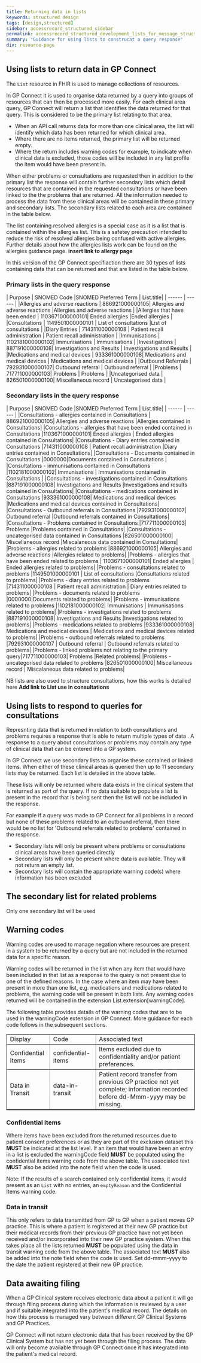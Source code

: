 ```yaml
---
title: Returning data in lists
keywords: structured design
tags: [design,structured]
sidebar: accessrecord_structured_sidebar
permalink: accessrecord_structured_development_lists_for_message_structure.html
summary: "Guidance for using lists to construcat a query response"
div: resource-page
---
```

## Using lists to return data in GP Connect ##

The `List` resource in FHIR is used to manage collections of resources.

In GP Connect it is used to organise data returned by a query into groups of resources that can then be processed more easily. For each clinical area query, GP Connect will return a list that identifies the data returned for that query. This is considered to be the primary list relating to that area.

- When an API call returns data for more than one clinical area, the list will identify which data has been returned for which clinical area.
- Where there are no items returned, the primary list will be returned empty.
- Where the return includes warning codes for example, to indicate when clinical data is excluded, those codes will be included in any list profile the item would have been present in.

When either problems or consultations are requested then in addition to the primary list the response will contain further secondary lists which detail resources that are contained in the requested consultations or have been linked to the the problems that are returned. All the information needed to process the data from these clinical areas will be contained in these primary and secondary lists. The secondary lists related to each area are contained in the table below.

The list containing resolved allergies is a special case as it is a list that is contained within the allergies list. This is a safetey precaution intended to reduce the risk of resolved allergies being confused with active allergies. Further details about how the allergies lists work can be found on the allergies guidance page. **insert link to allergy page**

In this version of the GP Connect specifiaction there are 30 types of lists containing data that can be returned and that are listed in the table below. 

### Primary lists in the query response

| Purpose | SNOMED Code |SNOMED Preferred Term | List.title|
| ------ | ------ |
|Allergies and adverse reactions | 886921000000105| Allergies and adverse reactions |Allergies and adverse reactions |
|Allergies that have been ended | 1103671000000101| Ended allergies |Ended allergies |
|Consultations | 1149501000000101 | List of consultations |List of consultations |
|Diary Entries | 714311000000108 | Patient recall administration | Patient recall administration |
|Immunisations | 1102181000000102| Immunisations | Immunisations |
|Investigations | 887191000000108| Investigations and Results | Investigations and Results |
|Medications and medical devices | 933361000000108| Medications and medical devices | Medications and medical devices |
|Outbound Referrals | 792931000000107| Outbound referral | Outbound referral |
|Problems | 717711000000103| Problems | Problems |
|Uncategorised data | 826501000000100| Miscellaneous record | Uncategorised data |

### Secondary lists in the query response

| Purpose | SNOMED Code |SNOMED Preferred Term | List.title|
| ------ | ------ |
|Consultations - allergies contained in Consultations | 886921000000105| Allergies and adverse reactions  |Allergies contained in Consultations|
|Consultations - allergies that have been ended contained in Consultations |1103671000000101| Ended allergies | Ended allergies contained in Consultations|
|Consultations - Diary entries contained in Consultations |714311000000108 | Patient recall administration |Diary entries contained in Consultations|
|Consultations - Documents contained in Consultations |0000000|Documents contained in Consultations |
|Consultations - immunisations contained in Consultations |1102181000000102| Immunisations | Immunisations contained in Consultations | 
|Consultations - investigations contained in Consultations |887191000000108| Investigations and Results |Investigations and results contained in Consultations|
|Consultations - medications contained in Consultations |933361000000108| Medications and medical devices |Medications and medical devices contained in Consultations|
|Consultations - Outbound referrals in Consultations |792931000000107| Outbound referral |Outbound referrals contained in Consultations|
|Consultations - Problems contained in Consultations |717711000000103| Problems |Problems contained in Consultations|
|Consultations - uncategorised data contained in Consultations |826501000000100| Miscellaneous record |Miscalaneous data contained in Consultations|
|Problems - allergies related to problems |886921000000105| Allergies and adverse reactions |Allergies related to problems|
|Problems - allergies that have been ended related to problems | 1103671000000101| Ended allergies | Ended allergies related to problems|
|Problems - consultations related to problems |1149501000000101 | List of consultations |Consultations related to problems|
|Problems - diary entries related to problems |714311000000108 | Patient recall administration | Diary entries related to problems|
|Problems - documents related to problems |0000000|Documents related to problems|
|Problems - immunisations related to problems |1102181000000102| Immunisations | Immunisations related to problems|
|Problems - investigations related to problems |887191000000108| Investigations and Results |Investigations related to problems|
|Problems - medications related to problems |933361000000108| Medications and medical devices | Medications and medical devices related to problems|
|Problems - outbound referrals related to problems |792931000000107 | Outbound referral | Outbound referrals related to problems|
|Problems - linked problems not relating to the primary query|717711000000103| Problems |Related problems|
|Problems - uncategorised data related to problems |826501000000100| Miscellaneous record | Miscalaneous data related to problems|

NB lists are also used to structure consultations, how this works is detailed here **Add link to List use in consultations**

## Using lists to respond to queries for consultations

Represnting data that is returned in relation to both consultations and problems requires a response that is able to return multiple types of data . A response to a query about consultations or problems may contain any type of clinical data that can be entered into a GP system.

In GP Connect we use secondary lists to organise these contained or linked items. When either of these clinical areas is queried then up to 11 secondary lists may be returned. Each list is detailed in the above table. 

These lists will only be returned where data exists in the clinical system that is returned as part of the query. If no data suitable to populate a list is present in the record that is being sent then the list will not be included in the response. 

For example if a query was made to GP Connect for all problems in a record but none of these problems related to an outbound referral, then there would be no list for 'Outbound referrals related to problems' contained in the response.

 - Secondary lists will only be present where problems or consultations clinical areas have been queried directly
 - Secondary lists will only be present where data is available. They will not return an empty list.
 - Secondary lists will contain the appropriate warning code(s) where information has been excluded
 
## The secondary list for related problems

Only one secondary list will be used 

## Warning codes

Warning codes are used to manage negation where resources are present in a system to be returned by a query but are not included in the returned data for a specific reason.

Warning codes will be returned in the list when any item that would have been included in that list as a response to the query is not present due to one of the defined reasons. In the case where an item may have been present in more than one list, e.g. medications and medications related to problems, the warning code will be present in both lists. Any warning codes returned will be contained in the extension List.extension[warningCode].

The following table provides details of the warning codes that are to be used in the warningCode extension in GP Connect. More guidance for each code follows in the subsequent sections.

<table class='resource-attributes' border='1'>
  <tr>
    <td>Display</td>
    <td>Code</td>
    <td>Associated text</td>
  </tr>
  <tr>
    <td>Confidential Items</td>
    <td>confidential-items</td>
    <td>Items excluded due to confidentiality and/or patient preferences.</td>
  </tr>
  <tr>
    <td>Data in Transit</td>
    <td>data-in-transit</td>
    <td>Patient record transfer from previous GP practice not yet complete; information recorded before dd-Mmm-yyyy may be missing.</td>
  </tr>
</table>

### Confidential items

Where items have been excluded from the returned resources due to patient consent preferences or as they are part of the exclusion dataset this **MUST** be indicated at the list level. If an item that would have been an entry in a list is excluded the warningCode field **MUST** be populated using the confidential items warning code from the above table. The associated text **MUST** also be added into the note field when the code is used.

Note: If the results of a search contained only confidential items, it would present as an `List` with no entries, an `emptyReason` and the Confidential Items warning code.

### Data in transit

This only refers to data transmitted from GP to GP when a patient moves GP practice. This is where a patient is registered at their new GP practice but their medical records from their previous GP practice have not yet been received and/or incorporated into their new GP practice system. When this takes place all the lists returned **MUST** be populated using the data in transit warning code from the above table. The associated text **MUST** also be added into the note field when the code is used. Set dd-mmm-yyyy to the date the patient registered at their new GP practice.

## Data awaiting filing

When a GP Clinical system receives electronic data about a patient it will go through filing process during which the information is reviewed by a user and if suitable integrated into the patient's medical record. The details on how this process is managed vary between different GP Clinical Systems and GP Practices.

GP Connect will not return electronic data that has been received by the GP Clinical System but has not yet been through the filing process. The data will only become available through GP Connect once it has integrated into the patient's medical record.
